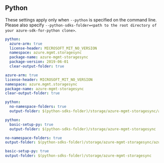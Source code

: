 ## Python

These settings apply only when `--python` is specified on the command line.
Please also specify `--python-sdks-folder=<path to the root directory of your azure-sdk-for-python clone>`.

```yaml $(python) && !$(track2)
python:
  azure-arm: true
  license-header: MICROSOFT_MIT_NO_VERSION
  namespace: azure.mgmt.storagesync
  package-name: azure-mgmt-storagesync
  package-version: 2019-06-01
  clear-output-folder: true
```
```yaml $(python) && $(track2)
azure-arm: true
license-header: MICROSOFT_MIT_NO_VERSION
namespace: azure.mgmt.storagesync
package-name: azure-mgmt-storagesync
clear-output-folder: true
```

``` yaml $(python) && $(python-mode) == 'update' && !$(track2)
python:
  no-namespace-folders: true
  output-folder: $(python-sdks-folder)/storage/azure-mgmt-storagesync/azure/mgmt/storagesync
```
``` yaml $(python) && $(python-mode) == 'create' && !$(track2)
python:
  basic-setup-py: true
  output-folder: $(python-sdks-folder)/storage/azure-mgmt-storagesync
```
``` yaml $(python) && $(python-mode) == 'update' && $(track2)
no-namespace-folders: true
output-folder: $(python-sdks-folder)/storage/azure-mgmt-storagesync/azure/mgmt/storagesync
```
``` yaml $(python) && $(python-mode) == 'create' && $(track2)
basic-setup-py: true
output-folder: $(python-sdks-folder)/storage/azure-mgmt-storagesync
```
